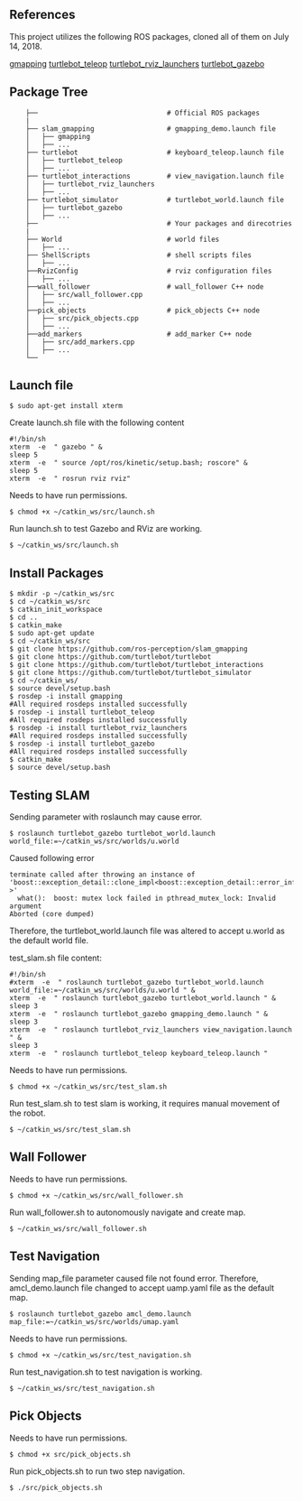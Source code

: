 
## References
This project utilizes the following ROS packages, cloned all of them on July 14, 2018.

[gmapping](http://wiki.ros.org/gmapping)
[turtlebot_teleop](http://wiki.ros.org/turtlebot_teleop)
[turtlebot_rviz_launchers](http://wiki.ros.org/turtlebot_rviz_launchers)
[turtlebot_gazebo](http://wiki.ros.org/turtlebot_gazebo)


## Package Tree
```
    ├──                                # Official ROS packages
    |
    ├── slam_gmapping                  # gmapping_demo.launch file
    │   ├── gmapping
    │   ├── ...
    ├── turtlebot                      # keyboard_teleop.launch file
    │   ├── turtlebot_teleop
    │   ├── ...
    ├── turtlebot_interactions         # view_navigation.launch file
    │   ├── turtlebot_rviz_launchers
    │   ├── ...
    ├── turtlebot_simulator            # turtlebot_world.launch file
    │   ├── turtlebot_gazebo
    │   ├── ...
    ├──                                # Your packages and direcotries
    |
    ├── World                          # world files
    │   ├── ...
    ├── ShellScripts                   # shell scripts files
    │   ├── ...
    ├──RvizConfig                      # rviz configuration files
    │   ├── ...
    ├──wall_follower                   # wall_follower C++ node
    │   ├── src/wall_follower.cpp
    │   ├── ...
    ├──pick_objects                    # pick_objects C++ node
    │   ├── src/pick_objects.cpp
    │   ├── ...
    ├──add_markers                     # add_marker C++ node
    │   ├── src/add_markers.cpp
    │   ├── ...
    └──
```
## Launch file
```
$ sudo apt-get install xterm
```

Create launch.sh file with the following content
```
#!/bin/sh
xterm  -e  " gazebo " &
sleep 5
xterm  -e  " source /opt/ros/kinetic/setup.bash; roscore" &
sleep 5
xterm  -e  " rosrun rviz rviz"
```
Needs to have run permissions.
```
$ chmod +x ~/catkin_ws/src/launch.sh
```
Run launch.sh to test Gazebo and RViz are working.
```
$ ~/catkin_ws/src/launch.sh
```

## Install Packages
```
$ mkdir -p ~/catkin_ws/src
$ cd ~/catkin_ws/src
$ catkin_init_workspace
$ cd ..
$ catkin_make
$ sudo apt-get update
$ cd ~/catkin_ws/src
$ git clone https://github.com/ros-perception/slam_gmapping
$ git clone https://github.com/turtlebot/turtlebot
$ git clone https://github.com/turtlebot/turtlebot_interactions
$ git clone https://github.com/turtlebot/turtlebot_simulator
$ cd ~/catkin_ws/
$ source devel/setup.bash
$ rosdep -i install gmapping
#All required rosdeps installed successfully
$ rosdep -i install turtlebot_teleop
#All required rosdeps installed successfully
$ rosdep -i install turtlebot_rviz_launchers
#All required rosdeps installed successfully
$ rosdep -i install turtlebot_gazebo
#All required rosdeps installed successfully
$ catkin_make
$ source devel/setup.bash
```

## Testing SLAM
Sending parameter with roslaunch may cause error.
```
$ roslaunch turtlebot_gazebo turtlebot_world.launch world_file:=~/catkin_ws/src/worlds/u.world
```
Caused following error
```
terminate called after throwing an instance of 'boost::exception_detail::clone_impl<boost::exception_detail::error_info_injector<boost::lock_error> >'
  what():  boost: mutex lock failed in pthread_mutex_lock: Invalid argument
Aborted (core dumped)
```

Therefore, the turtlebot_world.launch file was altered to accept u.world as the default world file.

test_slam.sh file content:
```
#!/bin/sh
#xterm  -e  " roslaunch turtlebot_gazebo turtlebot_world.launch world_file:=~/catkin_ws/src/worlds/u.world " &
xterm  -e  " roslaunch turtlebot_gazebo turtlebot_world.launch " &
sleep 3
xterm  -e  " roslaunch turtlebot_gazebo gmapping_demo.launch " &
sleep 3
xterm  -e  " roslaunch turtlebot_rviz_launchers view_navigation.launch " &
sleep 3
xterm  -e  " roslaunch turtlebot_teleop keyboard_teleop.launch "
```
Needs to have run permissions.
```
$ chmod +x ~/catkin_ws/src/test_slam.sh
```
Run test_slam.sh to test slam is working, it requires manual movement of the robot.
```
$ ~/catkin_ws/src/test_slam.sh
```

## Wall Follower
Needs to have run permissions.
```
$ chmod +x ~/catkin_ws/src/wall_follower.sh
```
Run wall_follower.sh to autonomously navigate and create map.
```
$ ~/catkin_ws/src/wall_follower.sh
```
## Test Navigation
Sending map_file parameter caused file not found error. Therefore, amcl_demo.launch file changed to accept uamp.yaml file as the default map.
```
$ roslaunch turtlebot_gazebo amcl_demo.launch map_file:=~/catkin_ws/src/worlds/umap.yaml
```

Needs to have run permissions.
```
$ chmod +x ~/catkin_ws/src/test_navigation.sh
```

Run test_navigation.sh to test navigation is working.
```
$ ~/catkin_ws/src/test_navigation.sh
```

## Pick Objects
Needs to have run permissions.
```
$ chmod +x src/pick_objects.sh
```
Run pick_objects.sh to run two step navigation.

```
$ ./src/pick_objects.sh
```